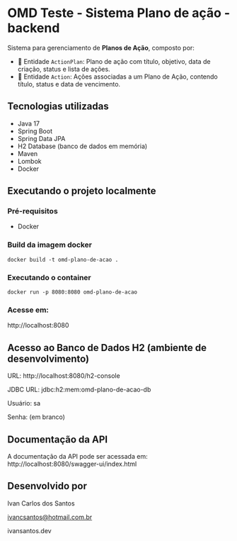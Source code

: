 # OMD Teste - Sistema Plano de ação - backend

Sistema para gerenciamento de **Planos de Ação**, composto por:

- 🔹 Entidade `ActionPlan`: Plano de ação com título, objetivo, data de criação, status e lista de ações.
- 🔸 Entidade `Action`: Ações associadas a um Plano de Ação, contendo título, status e data de vencimento.

## Tecnologias utilizadas

- Java 17
- Spring Boot
- Spring Data JPA
- H2 Database (banco de dados em memória)
- Maven
- Lombok
- Docker

## Executando o projeto localmente
### Pré-requisitos
- Docker

### Build da imagem docker
```shell
docker build -t omd-plano-de-acao .
```

### Executando o container
```shell
docker run -p 8080:8080 omd-plano-de-acao
```

### Acesse em:
http://localhost:8080

## Acesso ao Banco de Dados H2 (ambiente de desenvolvimento)
URL: http://localhost:8080/h2-console

JDBC URL: jdbc:h2:mem:omd-plano-de-acao-db

Usuário: sa

Senha: (em branco)

## Documentação da API
A documentação da API pode ser acessada em:
http://localhost:8080/swagger-ui/index.html

## Desenvolvido por
Ivan Carlos dos Santos

ivancsantos@hotmail.com.br

ivansantos.dev
